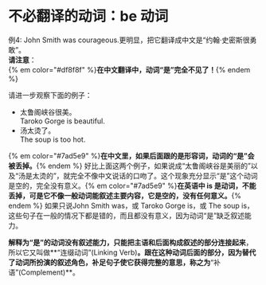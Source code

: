 # 不必翻译的动词：be 动词

例4: John Smith was courageous.更明显，把它翻译成中文是“约翰·史密斯很勇敢”。  
**请注意**：  
  {% em color="#df8f8f" %}**在中文翻译中，动词“是”完全不见了！**{% endem %}  
  
请进一步观察下面的例子：

- 太鲁阁峡谷很美。  
Taroko Gorge is beautiful.  
- 汤太烫了。  
The soup is too hot.

{% em color="#7ad5e9" %}**在中文里，如果后面跟的是形容词，动词的“是”会被丢掉。**{% endem %} 好比上面这两个例子，如果说成“太鲁阁峡谷是美丽的”以及“汤是太烫的”，就完全不像中文说话的口吻了。这个现象充分显示“是”这个动词是空的，完全没有意义。{% em color="#7ad5e9" %}**在英语中 is 是动词，不能丢掉，可是它不像一般动词能叙述主要内容，它是空的，没有任何意义。**{% endem %} 如果只说John Smith was，或 Taroko Gorge is，或 The soup is，这些句子在一般的情况下都是错的，而且都没有意义，因为动词“是”缺乏叙述能力。

**解释为“是”的动词没有叙述能力，只能把主语和后面构成叙述的部分连接起来**，所以它又叫做**“连缀动词”(Linking Verb)**。**跟在这种动词后面的部分，因为替代了动词所扮演的叙述角色，补足句子使它获得完整的意思**，称之为**“补语”(Complement)**。